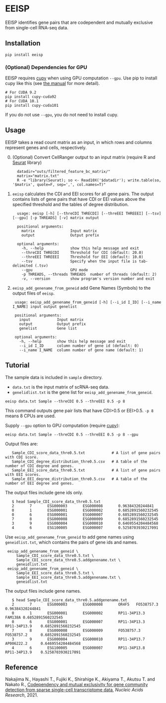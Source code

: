 # EEISP

EEISP identifies gene pairs that are codependent and mutually exclusive from single-cell RNA-seq data. 
       
## Installation

    pip install eeisp

###  (Optional) Dependencies for GPU
EEISP requires [cupy](https://cupy.dev/) when using GPU computation `--gpu`. Use pip to install cupy like this (see [the manual](https://docs.cupy.dev/en/stable/install.html) for more detail).

    # For CUDA 9.2
    pip install cupy-cuda92
    # For CUDA 10.1
    pip install cupy-cuda101

If you do not use `--gpu`, you do not need to install cupy.

## Usage
EEISP takes a read count matrix as an input, in which rows and columns represent genes and cells, respectively.  

   0. (Optional) Convert CellRanger output to an input matrix (require R and [Seurat](https://satijalab.org/seurat/) library)
       ```
         datadir="outs/filtered_feature_bc_matrix/"
         matrix="matrix.txt"
         R -e "library(Seurat); so <- Read10X('$datadir'); write.table(so, '$matrix', quote=F, sep=',', col.names=T)"
       ```

   1.  `eeisp` calculates the CDI and EEI scores for all gene pairs. The output contains lists of gene pairs that have CDI or EEI values above the specified threshold and the tables of degree distribution.
       ```
         usage: eeisp [-h] [--threCDI THRECDI] [--threEEI THREEEI] [--tsv] [--gpu] [-p THREADS] [-v] matrix output

         positional arguments:
           matrix                Input matrix
           output                Output prefix

         optional arguments:
           -h, --help            show this help message and exit
           --threCDI THRECDI     Threshold for CDI (default: 20.0)
           --threEEI THREEEI     Threshold for EEI (default: 10.0)
           --tsv                 Specify when the input file is tab-delimited (.tsv)
           --gpu                 GPU mode
           -p THREADS, --threads THREADS  number of threads (default: 2)
           -v, --version         show program's version number and exit
       ```  
   2.  `eeisp_add_genename_from_geneid` add Gene Names (Symbols) to the output files of `eeisp`.
        ```
         usage: eeisp_add_genename_from_geneid [-h] [--i_id I_ID] [--i_name I_NAME] input output genelist

         positional arguments:
           input            Input matrix
           output           Output prefix
           genelist         Gene list

         optional arguments:
           -h, --help       show this help message and exit
           --i_id I_ID      column number of gene id (default: 0)
           --i_name I_NAME  column number of gene name (default: 1)
       ```
## Tutorial
The sample data is included in `sample` directory. 
   * `data.txt` is the input matrix of scRNA-seq data.
   * `genelidlist.txt` is the gene list for `eeisp_add_genename_from_geneid`.


    eeisp data.txt Sample --threCDI 0.5 --threEEI 0.5 -p 8
This command outputs gene pair lists that have CDI>0.5 or EEI>0.5. `-p 8` means 8 CPUs are used.

Supply `--gpu` option to GPU computation (require [cupy](https://www.preferred.jp/en/projects/cupy/)):

    eeisp data.txt Sample --threCDI 0.5 --threEEI 0.5 -p 8 --gpu

Output files are:
```
   Sample_CDI_score_data_thre0.5.txt            # A list of gene pairs with CDI score.  
   Sample_CDI_degree_distribution_thre0.5.csv   # A table of the number of CDI degree and genes.  
   Sample_EEI_score_data_thre0.5.txt            # A list of gene pairs with EEI scores.  
   Sample_EEI_degree_distribution_thre0.5.csv   # A table of the number of EEI degree and genes.
```
The output files include gene ids only.

```
   $ head Sample_CDI_score_data_thre0.5.txt
   2       7       ESG000003       ESG000008       0.96384320244841
   0       1       ESG000001       ESG000002       0.6852891560232545
   0       6       ESG000001       ESG000007       0.6852891560232545
   7       8       ESG000008       ESG000009       0.6852891560232545
   3       9       ESG000004       ESG000010       0.6469554204484568
   4       6       ESG100005       ESG000007       0.5258703930217091
```

Use `eeisp_add_genename_from_geneid` to add gene names using `geneidlist.txt`, which contains the pairs of gene ids and names.
```
 eeisp_add_genename_from_geneid \
     Sample_CDI_score_data_thre0.5.txt \
     Sample_CDI_score_data_thre0.5.addgenename.txt \
     geneidlist.txt
 eeisp_add_genename_from_geneid \
     Sample_EEI_score_data_thre0.5.txt \
     Sample_EEI_score_data_thre0.5.addgenename.txt \
     geneidlist.txt
```
The output files include gene names.

```
   $ head Sample_CDI_score_data_thre0.5.addgenename.txt
   2       7       ESG000003       ESG000008       OR4F5   FO538757.3      0.96384320244841
   0       1       ESG000001       ESG000002       RP11-34P13.3    FAM138A 0.6852891560232545
   0       6       ESG000001       ESG000007       RP11-34P13.3    RP11-34P13.9    0.6852891560232545
   7       8       ESG000008       ESG000009       FO538757.3      FO538757.2      0.6852891560232545
   3       9       ESG000004       ESG000010       RP11-34P13.7    AP006222.2      0.6469554204484568
   4       6       ESG100005       ESG000007       RP11-34P13.8    RP11-34P13.9    0.5258703930217091
```

## Reference
Nakajima N., Hayashi T., Fujiki K., Shirahige K., Akiyama T., Akutsu T. and Nakato R., [Codependency and mutual exclusivity for gene community detection from sparse single-cell transcriptome data](https://academic.oup.com/nar/advance-article/doi/10.1093/nar/gkab601/6324613), *Nucleic Acids Research*, 2021.

